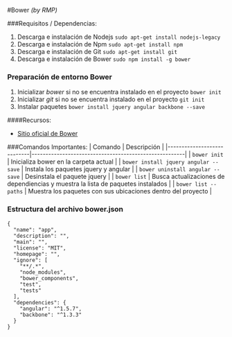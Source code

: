 #Bower
*(by RMP)*

###Requisitos / Dependencias:
1. Descarga e instalación de Nodejs `sudo apt-get install nodejs-legacy`
2. Descarga e instalación de Npm `sudo apt-get install npm`
2. Descarga e instalación de Git `sudo apt-get install git`
3. Descarga e instalación de Bower `sudo npm install -g bower`

### Preparación de entorno Bower
1. Inicializar *bower* si no se encuentra instalado en el proyecto `bower init`
1. Inicializar *git* si no se encuentra instalado en el proyecto `git init`
2. Instalar paquetes `bower install jquery angular backbone --save`

####Recursos:
- [Sitio oficial de Bower](https://bower.io/)

###Comandos Importantes:
| Comando                    | Descripción                                           |
|----------------------------|-------------------------------------------------------|
| `bower init` | Inicializa bower en la carpeta actual |
| `bower install jquery angular --save` | Instala los paquetes jquery y angular |
| `bower uninstall angular --save` | Desinstala el paquete jquery |
| `bower list` | Busca actualizaciones de dependiencias y muestra la lista de paquetes instalados |
| `bower list --paths` | Muestra los paquetes con sus ubicaciones dentro del proyecto |


### Estructura del archivo bower.json
```
{
  "name": "app",
  "description": "",
  "main": "",
  "license": "MIT",
  "homepage": "",
  "ignore": [
    "**/.*",
    "node_modules",
    "bower_components",
    "test",
    "tests"
  ],
  "dependencies": {
    "angular": "^1.5.7",
    "backbone": "^1.3.3"
  }
}
```

